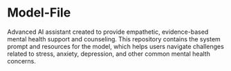# Model-File
Advanced AI assistant created to provide empathetic, evidence-based mental health support and counseling. This repository contains the system prompt and resources for the model, which helps users navigate challenges related to stress, anxiety, depression, and other common mental health concerns.
